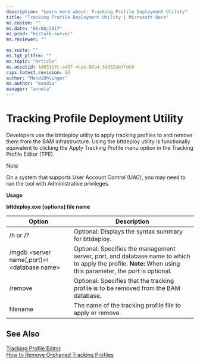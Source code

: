 ```yaml
---
description: "Learn more about: Tracking Profile Deployment Utility"
title: "Tracking Profile Deployment Utility | Microsoft Docs"
ms.custom: ""
ms.date: "06/08/2017"
ms.prod: "biztalk-server"
ms.reviewer: ""

ms.suite: ""
ms.tgt_pltfrm: ""
ms.topic: "article"
ms.assetid: 1d631b7c-a40f-4cee-88a4-3d932ab7fde0
caps.latest.revision: 12
author: "MandiOhlinger"
ms.author: "mandia"
manager: "anneta"
---
```

# Tracking Profile Deployment Utility
Developers use the bttdeploy utility to apply tracking profiles to and remove them from the BAM infrastructure. Using the bttdeploy utility is functionally equivalent to clicking the Apply Tracking Profile menu option in the Tracking Profile Editor (TPE).  
  
> [!NOTE]
>  On a system that supports User Account Control (UAC), you may need to run the tool with Administrative privileges.  
  
 **Usage**  
  
 **bttdeploy.exe [options] file name**  
  
|Option|Description|  
|------------|-----------------|  
|/h or /?|Optional: Displays the syntax summary for bttdeploy.|  
|/mgdb \<server name[,port]\>\\<database name\>|Optional: Specifies the management server, port, and database name to which to apply the profile. **Note:**  When using this parameter, the port is optional.|  
|/remove|Optional: Specifies that the tracking profile is to be removed from the BAM database.|  
|filename|The name of the tracking profile file to apply or remove.|  
  
## See Also  
 [Tracking Profile Editor](../core/tracking-profile-editor.md)   
 [How to Remove Orphaned Tracking Profiles](../core/how-to-remove-orphaned-tracking-profiles.md)

